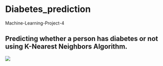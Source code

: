 # Diabetes_prediction
Machine-Learning-Project-4

## Predicting whether a person has diabetes or not using K-Nearest Neighbors Algorithm.

<img src='https://image.shutterstock.com/z/stock-vector-diabetes-watermark-stamp-text-tag-between-horizontal-parallel-lines-with-grunge-design-style-528117154.jpg' weidth="700">
